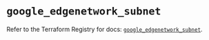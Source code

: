 # `google_edgenetwork_subnet`

Refer to the Terraform Registry for docs: [`google_edgenetwork_subnet`](https://registry.terraform.io/providers/hashicorp/google/6.49.0/docs/resources/edgenetwork_subnet).
